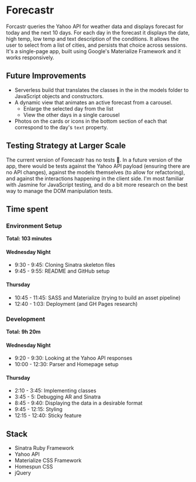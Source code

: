 # Forecastr


Forcastr queries the Yahoo API for weather data and displays forecast for today and the next 10 days. For each day in the forecast it displays the date, high temp, low temp and text description of the conditions.
It  allows the user to select from a list of cities, and persists that choice across sessions. It's a single-page app, built using Google's Materialize Framework and it works responsively.

## Future Improvements
- Serverless build that translates the classes in the in the models folder to JavaScript objects and constructors.
- A dynamic view that animates an active forecast from a carousel.
  - Enlarge the selected day from the list
  - View the other days in a single carousel
- Photos on the cards or icons in the bottom section of each that correspond to the day's `text` property.

## Testing Strategy at Larger Scale
The current version of Forecastr has no tests :slightly_frowning_face:.
In a future version of the app, there would be tests against the Yahoo API payload (ensuring there are no API changes), against the models themselves (to allow for refactoring), and against the interactions happening in the client side.
I'm most familiar with Jasmine for JavaScript testing, and do a bit more research on the best way to manage the DOM manipulation tests. 

## Time spent
### Environment Setup
**Total: 103 minutes**
#### Wednesday Night
- 9:30 - 9:45: Cloning Sinatra skeleton files
- 9:45 - 9:55: README and GitHub setup
#### Thursday
- 10:45 - 11:45: SASS and Materialize (trying to build an asset pipeline)
- 12:40 - 1:03: Deployment (and GH Pages research)

### Development
**Total: 9h 20m**
#### Wednesday Night
- 9:20 - 9:30: Looking at the Yahoo API responses
- 10:00 - 12:30: Parser and Homepage setup
#### Thursday
- 2:10 - 3:45: Implementing classes
- 3:45 - 5: Debugging AR and Sinatra
- 8:45 - 9:40: Displaying the data in a desirable format
- 9:45 - 12:15: Styling
- 12:15 - 12:40: Sticky feature

## Stack
- Sinatra Ruby Framework
- Yahoo API
- Materialize CSS Framework
- Homespun CSS
- jQuery
